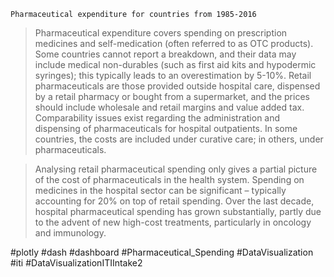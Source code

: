 `` Pharmaceutical expenditure for countries from 1985-2016 ``

> Pharmaceutical expenditure covers spending on prescription medicines and self-medication (often referred to as OTC products). Some countries cannot report a breakdown, and their data may include medical non-durables (such as first aid kits and hypodermic syringes); this typically leads to an overestimation by 5-10%. Retail pharmaceuticals are those provided outside hospital care, dispensed by a retail pharmacy or bought from a supermarket, and the prices should include wholesale and retail margins and value added tax. Comparability issues exist regarding the administration and dispensing of pharmaceuticals for hospital outpatients. In some countries, the costs are included under curative care; in others, under pharmaceuticals.

>Analysing retail pharmaceutical spending only gives a partial picture of the cost of pharmaceuticals in the health system. Spending on medicines in the hospital sector can be significant – typically accounting for 20% on top of retail spending. Over the last decade, hospital pharmaceutical spending has grown substantially, partly due to the advent of new high-cost treatments, particularly in oncology and immunology.

#plotly #dash #dashboard #Pharmaceutical_Spending #DataVisualization #iti #DataVisualizationITIIntake2
